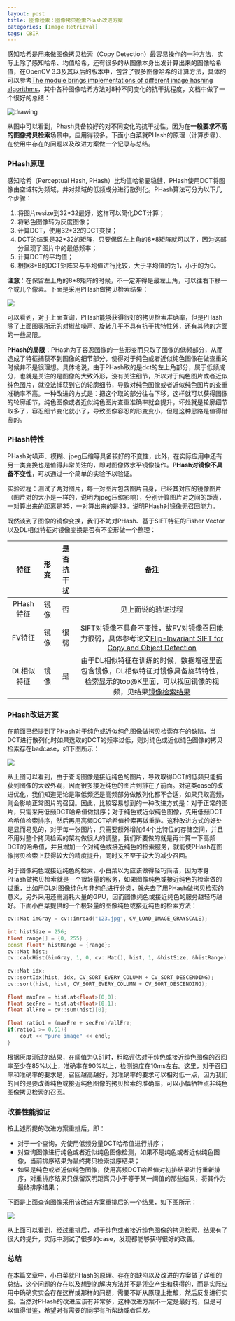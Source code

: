 ```yaml
---
layout: post
title: 图像检索：图像拷贝检索PHash改进方案
categories: [Image Retrieval]
tags: CBIR
---
```


感知哈希是用来做图像拷贝检索（Copy Detection）最容易操作的一种方法，实际上除了感知哈希、均值哈希，还有很多的从图像本身出发计算出来的图像哈希值，在OpenCV 3.3及其以后的版本中，包含了很多图像哈希的计算方法，具体的可以参考[The module brings implementations of different image hashing algorithms](https://docs.opencv.org/3.3.1/d4/d93/group__img__hash.html)，其中各种图像哈希方法对8种不同变化的抗干扰程度，文档中做了一个很好的总结：

![drawing](https://docs.opencv.org/3.3.1/attack_performance.JPG)

从图中可以看到，Phash具备较好的对不同变化的抗干扰性，因为在**一般要求不高的图像拷贝检索**场景中，应用得较多。下面小白菜就PHash的原理（计算步骤）、在使用中存在的问题以及改进方案做一个记录与总结。

### PHash原理

感知哈希（Perceptual Hash, PHash）比均值哈希要稳健，PHash使用DCT将图像由空域转为频域，并对频域的低频成分进行散列化。PHash算法可分为以下几个步骤：

1. 将图片resize到32\*32最好，这样可以简化DCT计算；
2. 将彩色图像转为灰度图像；
3. 计算DCT，使用32\*32的DCT变换；
4. DCT的结果是32\*32的矩阵，只要保留左上角的8*8矩阵就可以了，因为这部分呈现了图片中的最低频率；
5. 计算DCT的平均值；
6. 根据8\*8的DCT矩阵来与平均值进行比较，大于平均值的为1，小于的为0。

**注意**：在保留左上角的8*8矩阵的时候，不一定非得是最左上角，可以往右下移一个或几个像素。下面是采用PHash做拷贝检索结果：

![](http://yongyuan.name/imgs/posts/okcase_phash.png)

可以看到，对于上面查询，PHash能够获得很好的拷贝检索准确率，但是PHash除了上面图表所示的对椒盐噪声、旋转几乎不具有抗干扰特性外，还有其他的方面的一些局限。

**PHash的局限**：PHash为了容忍图像的一些形变而只取了图像的低频部分，从而造成了特征捕获不到图像的细节部分，使得对于纯色或者近似纯色图像在做查重的时候并不是很理想。具体地说，由于PHash取的是dct的左上角部分，属于低频成分，也就是关注的是图像的大致外形，没有关注细节，所以对于纯色图片或者近似纯色图片，就没法捕获到它的轮廓细节，导致对纯色图像或者近似纯色图片的查重准确率不高。一种改进的方式是：把这个取的部分往右下移，这样就可以获得图像的轮廓细节，纯色图像或者近似纯色图片查重准确率就会提升，坏处就是轮廓细节取多了，容忍细节变化就小了，导致图像容忍的形变变小，但是这种思路是值得借鉴的。

### PHash特性

PHash对噪声、模糊、jpeg压缩等具备较好的不变性，此外，在实际应用中还有另一类变换也是值得非常关注的，即对图像做水平镜像操作。**PHash对镜像不具备不变性**，可以通过一个简单的实验予以验证。

实验过程：测试了两对图片，每一对图片包含图片自身，已经其对应的镜像图片（图片对的大小是一样的，说明为jpeg压缩影响），分别计算图片对之间的距离，一对算出来的距离是35，一对算出来的是33。说明PHash对镜像无召回能力。

既然谈到了图像的镜像变换，我们不妨对PHash、基于SIFT特征的Fisher Vector以及DL相似特征对镜像变换是否有不变形做一个整理：

特征 | 形变 | 是否抗干扰 | 备注
:---:|:---:|:---:|:---:|
PHash特征 | 镜像 | 否 | 见上面说的验证过程
FV特征 | 镜像 | 很弱 | SIFT对镜像不具备不变性，故FV对镜像召回能力很弱，具体参考论文[Flip-Invariant SIFT for Copy and Object Detection](http://ieeexplore.ieee.org/stamp/stamp.jsp?tp=&arnumber=6336821)
DL相似特征 | 镜像 | 是 | 由于DL相似特征在训练的时候，数据增强里面包含镜像，DL相似特征对镜像具备旋转特性，检索显示的top@K里面，可以找回镜像的视频，见结果[镜像检索结果](http://owtbv2q93.bkt.clouddn.com/note/similarity_flip.png)

### PHash改进方案

在前面已经提到了PHash对于纯色或近似纯色图像做拷贝检索存在的缺陷，当DCT进行散列化时如果选取的DCT的频率过低，则对纯色或近似纯色图像的拷贝检索存在badcase，如下图所示：

![](http://yongyuan.name/imgs/posts/pureColor_phash.png)

从上图可以看到，由于查询图像是接近纯色的图片，导致取得DCT的低频只能捕获到图像的大致外观，因而很多接近纯色的图片到排在了前面。对这类case的改进优化，我们知道无论是取低频还是高频部分做散列化都不合适，如果只取高频，则会影响正常图片的召回。因此，比较容易想到的一种改进方式是：对于正常的图片，只需采用低频DCT哈希值做排序；对于纯色或近似纯色图像，先用低频DCT哈希值检索排序，然后再用高频DCT哈希值检索再做重排。这种改进方式的好处是显而易见的，对于每一张图片，只需要额外增加64个比特位的存储空间，并且不用对整个拷贝检索的架构做很大的调整，我们所要做的就是再计算一下高频DCT的哈希值，并且增加一个对纯色或接近纯色的检索服务，就能使PHash在图像拷贝检索上获得较大的精度提升，同时又不至于较大的减少召回。

对于图像纯色或接近纯色的检索，小白菜以为应该做得轻巧简洁，因为本身PHash做拷贝检索就是一个很轻量的服务，如果图像纯色或接近纯色的检索做的过重，比如用DL对图像纯色与非纯色进行分类，就失去了用PHash做拷贝检索的意义，另外采用还需消耗大量的GPU，因而图像纯色或接近纯色的服务越轻巧越好。下面小白菜提供的一个极轻量的图像纯色或接近纯色的检索方法：

```c++
cv::Mat imGray = cv::imread("123.jpg", CV_LOAD_IMAGE_GRAYSCALE);
    
int histSize = 256;
float range[] = {0, 255} ;
const float* histRange = {range};
cv::Mat hist;
cv::calcHist(&imGray, 1, 0, cv::Mat(), hist, 1, &histSize, &histRange);
    
cv::Mat idx;
cv::sortIdx(hist, idx, CV_SORT_EVERY_COLUMN + CV_SORT_DESCENDING);
cv::sort(hist, hist, CV_SORT_EVERY_COLUMN + CV_SORT_DESCENDING);
    
float maxFre = hist.at<float>(0,0);
float secFre = hist.at<float>(0,1);
float allFre = cv::sum(hist)[0];
    
float ratio1 = (maxFre + secFre)/allFre;  
if(ratio1 >= 0.51){
    cout << "pure image" << endl;
}
```

根据灰度测试的结果，在阈值为0.51时，粗略评估对于纯色或接近纯色图像的召回率至少在85%以上，准确率在90%以上，检测速度在10ms左右。这里，对于召回率和准确率的要求是，召回越高越好，对准确率的要求可以相对低一点，因为我们的目的是要改善纯色或接近纯色图像的拷贝检索的准确率，可以小幅牺牲点非纯色图像拷贝检索的召回。

### 改善性能验证

按上述所提的改进方案重排后，即：

- 对于一个查询，先使用低频分量DCT哈希值进行排序；
- 对查询图像进行纯色或者近似纯色图像检测，如果不是纯色或者近似纯色图像，当前排序结果为最终拷贝检索排序结果；
- 如果是纯色或者近似纯色图像，使用高频DCT哈希值对初排结果进行重新排序，对重排序结果只保留汉明距离只小于等于某一阈值的那些结果，将其作为最终排序结果；

下面是上面查询图像采用该改进方案重排后的一个结果，如下图所示：

![](http://yongyuan.name/imgs/posts/improved_dct.png)

从上面可以看到，经过重排后，对于纯色或者接近纯色图像的拷贝检索，结果有了很大的提升，实际中测试了很多的case，发现都能够获得很好的改善。

### 总结

在本篇文章中，小白菜就PHash的原理、存在的缺陷以及改进的方案做了详细的总结，这个问题的存在以及想到的解决方法并不是凭空产生和获得的，而是实际应用中确确实实会存在这样或那样的问题，需要不断从原理上推敲，然后反复进行实验。当然对PHash的改进应该有非常多，这种改进方案不一定是最好的，但是可以值得借鉴，希望对有需要的同学有所帮助或者启发。
